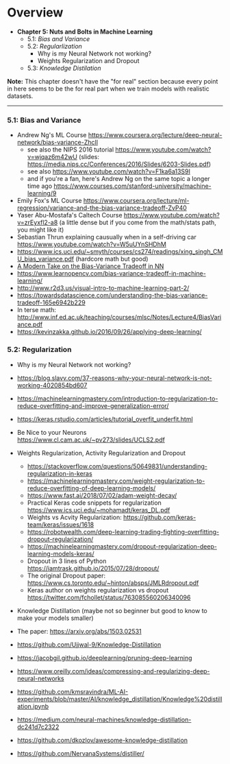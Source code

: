 # Overview

- **Chapter 5: Nuts and Bolts in Machine Learning** 
  - 5.1: *Bias and Variance*
  - 5.2: *Regularlization*
    - Why is my Neural Network not working?
    - Weights Regularization and Dropout
  - 5.3: *Knowledge Distilation*
  
**Note:** This chapter doesn't have the "for real" section because every point in here seems to be the for real part when we train models with realistic datasets. 

----


### 5.1: Bias and Variance

 - Andrew Ng's ML Course https://www.coursera.org/lecture/deep-neural-network/bias-variance-ZhclI 
   - see also the NIPS 2016 tutorial https://www.youtube.com/watch?v=wjqaz6m42wU (slides: https://media.nips.cc/Conferences/2016/Slides/6203-Slides.pdf) 
   - see also https://www.youtube.com/watch?v=F1ka6a13S9I
   - and if you're a fan, here's Andrew Ng on the same topic a longer time ago https://www.courses.com/stanford-university/machine-learning/9 
 - Emily Fox's ML Course https://www.coursera.org/lecture/ml-regression/variance-and-the-bias-variance-tradeoff-ZvP40
 - Yaser Abu-Mostafa's Caltech Course https://www.youtube.com/watch?v=zrEyxfl2-a8 (a little dense but if you come from the math/stats path, you might like it)
 - Sebastian Thrun explaining causually when in a self-driving car https://www.youtube.com/watch?v=W5uUYnSHDhM 
 - https://www.ics.uci.edu/~smyth/courses/cs274/readings/xing_singh_CMU_bias_variance.pdf (hardcore math but good)
 - [A Modern Take on the Bias-Variance Tradeoff in NN](https://arxiv.org/pdf/1810.08591.pdf)
 - https://www.learnopencv.com/bias-variance-tradeoff-in-machine-learning/
 - http://www.r2d3.us/visual-intro-to-machine-learning-part-2/
 - https://towardsdatascience.com/understanding-the-bias-variance-tradeoff-165e6942b229
 - In terse math: http://www.inf.ed.ac.uk/teaching/courses/mlsc/Notes/Lecture4/BiasVariance.pdf 
 - https://kevinzakka.github.io/2016/09/26/applying-deep-learning/
 
### 5.2: Regularization

 - Why is my Neural Network not working?
  - https://blog.slavv.com/37-reasons-why-your-neural-network-is-not-working-4020854bd607
  - https://machinelearningmastery.com/introduction-to-regularization-to-reduce-overfitting-and-improve-generalization-error/
  - https://keras.rstudio.com/articles/tutorial_overfit_underfit.html
  - Be Nice to your Neurons https://www.cl.cam.ac.uk/~pv273/slides/UCLS2.pdf
  
 - Weights Regularization, Activity Regularization and Dropout
   - https://stackoverflow.com/questions/50649831/understanding-regularization-in-keras
   - https://machinelearningmastery.com/weight-regularization-to-reduce-overfitting-of-deep-learning-models/
   - https://www.fast.ai/2018/07/02/adam-weight-decay/
   - Practical Keras code snippets for regularization https://www.ics.uci.edu/~mohamadt/keras_DL.pdf 
   - Weights vs Acvity Regularization: https://github.com/keras-team/keras/issues/1618
   - https://robotwealth.com/deep-learning-trading-fighting-overfitting-dropout-regularization/
   - https://machinelearningmastery.com/dropout-regularization-deep-learning-models-keras/
   - Dropout in 3 lines of Python https://iamtrask.github.io/2015/07/28/dropout/ 
   - The original Dropout paper: https://www.cs.toronto.edu/~hinton/absps/JMLRdropout.pdf
   - Keras author on weights regularization vs dropout https://twitter.com/fchollet/status/763085560206340096
   
 - Knowledge Distillation (maybe not so beginner but good to know to make your models smaller)
  - The paper: https://arxiv.org/abs/1503.02531 
  - https://github.com/Ujjwal-9/Knowledge-Distillation
  - https://jacobgil.github.io/deeplearning/pruning-deep-learning
  - https://www.oreilly.com/ideas/compressing-and-regularizing-deep-neural-networks
  - https://github.com/kmsravindra/ML-AI-experiments/blob/master/AI/knowledge_distillation/Knowledge%20distillation.ipynb
  - https://medium.com/neural-machines/knowledge-distillation-dc241d7c2322
  - https://github.com/dkozlov/awesome-knowledge-distillation
  - https://github.com/NervanaSystems/distiller/

